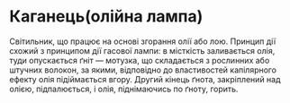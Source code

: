 # Каганець(олійна лампа) 

Світильник, що працює на основі згорання олії або
лою. Принцип дії схожий з принципом дії гасової
лампи: в місткість заливається олія, туди
опускається ґніт — мотузка, що складається з
рослинних або штучних волокон, за якими,
відповідно до властивостей капілярного ефекту олія
підіймається вгору. Другий кінець ґнота,
закріплений над олією, підпалюється, і олія,
піднімаючись по ґноту, горить.
